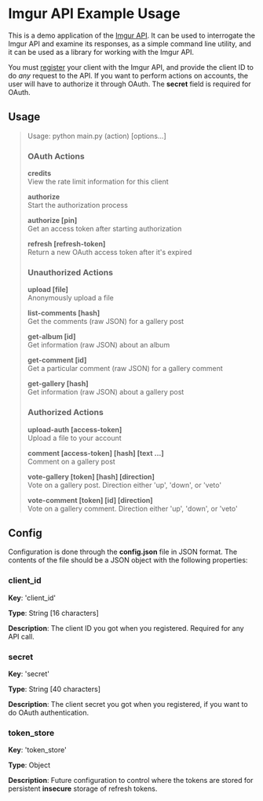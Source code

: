 Imgur API Example Usage
=======================

This is a demo application of the [Imgur API](http://api.imgur.com/). It can be used to interrogate the Imgur API and
examine its responses, as a simple command line utility, and it can be used as a library for working with the Imgur API.

You must [register](http://api.imgur.com/oauth2/addclient) your client with the Imgur API, and provide the client ID to
do *any* request to the API. If you want to perform actions on accounts, the user will have to authorize it through OAuth.
The **secret** field is required for OAuth.

Usage
-----

> Usage:  python main.py (action) [options...]
>
> ### OAuth Actions
> 
> **credits**                                   
> View the rate limit information for this client
>
> **authorize**                                 
> Start the authorization process
>
> **authorize [pin]**                           
> Get an access token after starting authorization
>
> **refresh [refresh-token]**                   
> Return a new OAuth access token after it's expired
>
> ### Unauthorized Actions
> 
> **upload [file]**                             
> Anonymously upload a file
>
> **list-comments [hash]**                      
> Get the comments (raw JSON) for a gallery post
>
> **get-album [id]**                            
> Get information (raw JSON) about an album
>
> **get-comment [id]**                          
> Get a particular comment (raw JSON) for a gallery comment
>
> **get-gallery [hash]**                        
> Get information (raw JSON) about a gallery post
> 
> ### Authorized Actions
> 
> **upload-auth [access-token]**                
> Upload a file to your account
>
> **comment [access-token] [hash] [text ...]**  
> Comment on a gallery post
>
> **vote-gallery [token] [hash] [direction]**   
> Vote on a gallery post. Direction either 'up', 'down', or 'veto'
>
> **vote-comment [token] [id] [direction]**     
> Vote on a gallery comment. Direction either 'up', 'down', or 'veto'

Config
------

Configuration is done through the **config.json** file in JSON format. The contents of the file should be a JSON
object with the following properties:

### client_id

**Key**: 'client_id'

**Type**: String [16 characters]

**Description**: The client ID you got when you registered. Required for any API call. 

### secret

**Key**: 'secret'

**Type**: String [40 characters]

**Description**: The client secret you got when you registered, if you want to do OAuth authentication. 

### token_store

**Key**: 'token_store'

**Type**: Object

**Description**: Future configuration to control where the tokens are stored for persistent **insecure** storage of refresh tokens.
